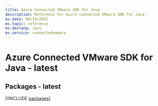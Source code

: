 ```yaml
---
title: Azure Connected VMware SDK for Java
description: Reference for Azure Connected VMware SDK for Java
ms.date: 08/19/2025
ms.topic: reference
ms.devlang: java
ms.service: connectedvmware
---
```

# Azure Connected VMware SDK for Java - latest
## Packages - latest
[!INCLUDE [packages](connected-vmware-index.md)]